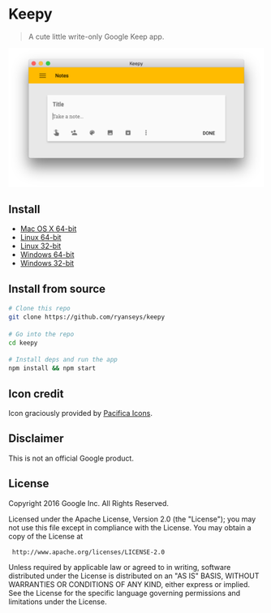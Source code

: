 # Keepy

> A cute little write-only Google Keep app.

![Screenshot](screenshot.png)

## Install

- [Mac OS X 64-bit](https://github.com/ryanseys/keepy/releases/download/1.0.0/Keepy-darwin-x64.zip)
- [Linux 64-bit](https://github.com/ryanseys/keepy/releases/download/1.0.0/Keepy-linux-x64.zip) 
- [Linux 32-bit](https://github.com/ryanseys/keepy/releases/download/1.0.0/Keepy-linux-ia32.zip) 
- [Windows 64-bit](https://github.com/ryanseys/keepy/releases/download/1.0.0/Keepy-win32-ia32.zip)
- [Windows 32-bit](https://github.com/ryanseys/keepy/releases/download/1.0.0/Keepy-win32-x64.zip) 

## Install from source

```bash
# Clone this repo
git clone https://github.com/ryanseys/keepy

# Go into the repo
cd keepy

# Install deps and run the app
npm install && npm start
```

## Icon credit

Icon graciously provided by [Pacifica Icons][icon-link].

[icon-link]: http://www.iconarchive.com/show/pacifica-icons-by-bokehlicia/google-keep-icon.html

## Disclaimer

This is not an official Google product.

## License

Copyright 2016 Google Inc. All Rights Reserved.

Licensed under the Apache License, Version 2.0 (the "License");
you may not use this file except in compliance with the License.
You may obtain a copy of the License at

     http://www.apache.org/licenses/LICENSE-2.0

Unless required by applicable law or agreed to in writing, software
distributed under the License is distributed on an "AS IS" BASIS,
WITHOUT WARRANTIES OR CONDITIONS OF ANY KIND, either express or implied.
See the License for the specific language governing permissions and
limitations under the License.
